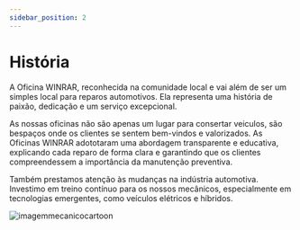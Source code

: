 ```yaml
---
sidebar_position: 2
---
```


# História

A Oficina WINRAR, reconhecida na comunidade local e vai além de ser um simples local para reparos automotivos. Ela representa uma história de paixão, dedicação e um serviço excepcional.

As nossas oficinas não são apenas um lugar para consertar veiculos, são bespaços onde os clientes se sentem bem-vindos e valorizados. As Oficinas WINRAR adototaram uma abordagem transparente e educativa, explicando cada reparo de forma clara e garantindo que os clientes compreendessem a importância da manutenção preventiva.

 Também prestamos atenção às mudanças na indústria automotiva. Investimo em treino contínuo para os nossos mecânicos, especialmente em tecnologias emergentes, como veículos elétricos e híbridos.

![imagemmecanicocartoon](https://cdn.discordapp.com/attachments/1049372613945851975/1188091546235584543/3.png?ex=6599437a&is=6586ce7a&hm=251674c13355b56913d0853137b6037e73b591dc574247777df79339ac1e6ad1&)